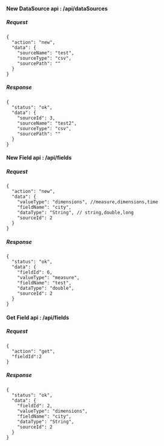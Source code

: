 
#### New DataSource api : /api/dataSources

##### Request

```
{
  "action": "new",
  "data": {
    "sourceName": "test",
    "sourceType": "csv",
    "sourcePath": ""
  }
}
```

##### Response 

```
{
  "status": "ok",
  "data": {
    "sourceId": 3,
    "sourceName": "test2",
    "sourceType": "csv",
    "sourcePath": ""
  }
}
```

#### New Field api : /api/fields

##### Request

```
{
  "action": "new",
  "data": {
    "valueType": "dimensions", //measure,dimensions,time
    "fieldName": "city",
    "dataType": "String", // string,double,long
    "sourceId": 2
  }
}
```

##### Response

```
{
  "status": "ok",
  "data": {
    "fieldId": 6,
    "valueType": "measure",
    "fieldName": "test",
    "dataType": "double",
    "sourceId": 2
  }
}
```

#### Get Field api : /api/fields

##### Request

```
{
  "action": "get",
  "fieldId":2
}
```

##### Response 

```
{
  "status": "ok",
  "data": {
    "fieldId": 2,
    "valueType": "dimensions",
    "fieldName": "city",
    "dataType": "String",
    "sourceId": 2
  }
}
```

